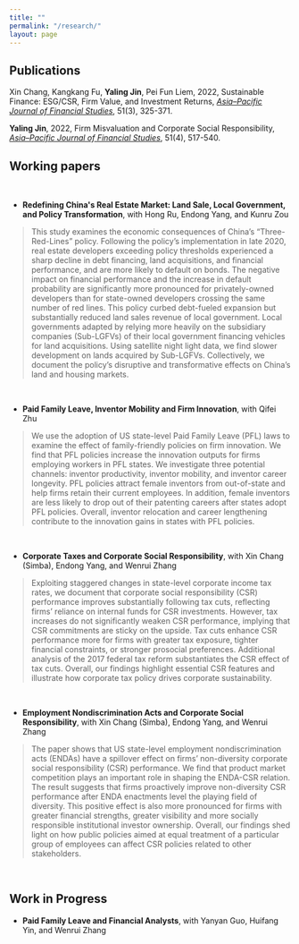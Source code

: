 ```yaml
---
title: ""
permalink: "/research/"
layout: page
---
```


## Publications

Xin Chang, Kangkang Fu, **Yaling Jin**, Pei Fun Liem, 2022, Sustainable Finance: ESG/CSR, Firm Value, and Investment Returns, [*Asia–Pacific Journal of Financial Studies*](https://doi.org/10.1111/ajfs.12379), 51(3), 325-371.

**Yaling Jin**, 2022, Firm Misvaluation and Corporate Social Responsibility, [*Asia–Pacific Journal of Financial Studies*](https://doi.org/10.1111/ajfs.12373), 51(4), 517-540.


## Working papers
&nbsp;
 - **Redefining China's Real Estate Market: Land Sale, Local Government, and Policy Transformation**, with Hong Ru, Endong Yang, and Kunru Zou
> This study examines the economic consequences of China’s “Three-Red-Lines” policy. Following the policy’s implementation in late 2020, real estate developers exceeding policy thresholds experienced a sharp decline in debt financing, land acquisitions, and financial performance, and are more likely to default on bonds. The negative impact on financial performance and the increase in default probability are significantly more pronounced for privately-owned developers than for state-owned developers crossing the same number of red lines. This policy curbed debt-fueled expansion but substantially reduced land sales revenue of local government. Local governments adapted by relying more heavily on the subsidiary companies (Sub-LGFVs) of their local government financing vehicles for land acquisitions. Using satellite night light data, we find slower development on lands acquired by Sub-LGFVs. Collectively, we document the policy’s disruptive and transformative effects on China’s land and housing markets. 

&nbsp;
 - **Paid Family Leave, Inventor Mobility and Firm Innovation**, with Qifei Zhu
> We use the adoption of US state-level Paid Family Leave (PFL) laws to examine the effect of family-friendly policies on firm innovation. We find that PFL policies increase the innovation outputs for firms employing workers in PFL states. We investigate three potential channels: inventor productivity, inventor mobility, and inventor career longevity. PFL policies attract female inventors from out-of-state and help firms retain their current employees. In addition, female inventors are less likely to drop out of their patenting careers after states adopt PFL policies. Overall, inventor relocation and career lengthening contribute to the innovation gains in states with PFL policies.

&nbsp;
 - **Corporate Taxes and Corporate Social Responsibility**, with Xin Chang (Simba), Endong Yang, and Wenrui Zhang
>
> Exploiting staggered changes in state-level corporate income tax rates, we document that corporate social responsibility (CSR) performance improves substantially following tax cuts, reflecting firms’ reliance on internal funds for CSR investments. However, tax increases do not significantly weaken CSR performance, implying that CSR commitments are sticky on the upside. Tax cuts enhance CSR performance more for firms with greater tax exposure, tighter financial constraints, or stronger prosocial preferences. Additional analysis of the 2017 federal tax reform substantiates the CSR effect of tax cuts. Overall, our findings highlight essential CSR features and illustrate how corporate tax policy drives corporate sustainability.

&nbsp;
 - **Employment Nondiscrimination Acts and Corporate Social Responsibility**, with Xin Chang (Simba), Endong Yang, and Wenrui Zhang
>
> The paper shows that US state-level employment nondiscrimination acts (ENDAs) have a spillover effect on firms’ non-diversity corporate social responsibility (CSR) performance. We find that product market competition plays an important role in shaping the ENDA-CSR relation. The result suggests that firms proactively improve non-diversity CSR performance after ENDA enactments level the playing field of diversity. This positive effect is also more pronounced for firms with greater financial strengths, greater visibility and more socially responsible institutional investor ownership. Overall, our findings shed light on how public policies aimed at equal treatment of a particular group of employees can affect CSR policies related to other stakeholders.

&nbsp;
## Work in Progress
 - **Paid Family Leave and Financial Analysts**, with Yanyan Guo, Huifang Yin, and Wenrui Zhang
